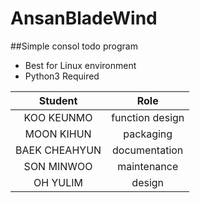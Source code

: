 # AnsanBladeWind

##Simple consol todo program  
* Best for Linux environment  
* Python3 Required  

|Student|Role|
|:---------------:|:---------------:|
| KOO KEUNMO | function design |
| MOON KIHUN | packaging       |
| BAEK CHEAHYUN | documentation   |
| SON MINWOO | maintenance     |
| OH YULIM | design          |
